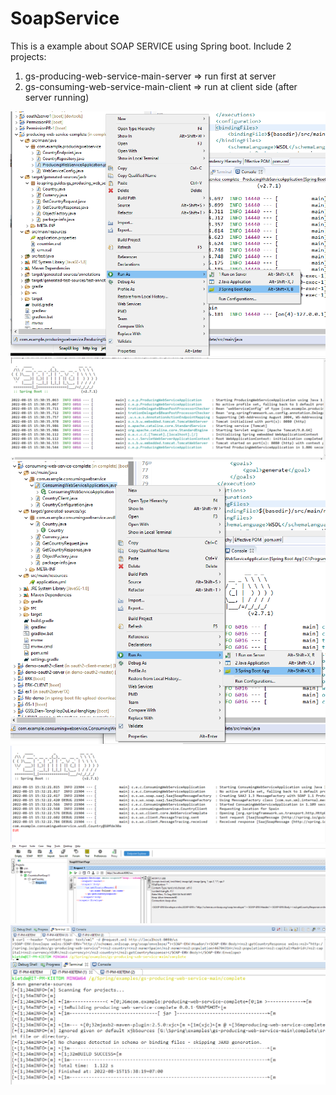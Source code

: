 # SoapService
This is a example about SOAP SERVICE using Spring boot.
Include 2 projects: 
1. gs-producing-web-service-main-server => run first at server
2. gs-consuming-web-service-main-client => run at client side (after server running)
<img src="/docs/h1.png" alt="RUN"/>
<br/>
<img src="/docs/h2.png" alt="RUN"/>
<br/>
<img src="/docs/h3.png" alt="RUN"/>
<br/>
<img src="/docs/h4.png" alt="RUN"/>
<br/>
<img src="/docs/h5.png" alt="RUN"/>
<br/>
<img src="/docs/h6.png" alt="RUN"/>
<br/>
<img src="/docs/h7.png" alt="RUN"/>